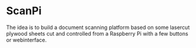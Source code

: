 # ScanPi

The idea is to build a document scanning platform based on some lasercut plywood sheets cut and controlled from a Raspberry Pi with a few buttons or webinterface.

